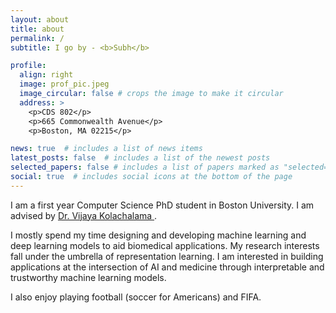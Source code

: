 ```yaml
---
layout: about
title: about
permalink: /
subtitle: I go by - <b>Subh</b>

profile:
  align: right
  image: prof_pic.jpeg
  image_circular: false # crops the image to make it circular
  address: >
    <p>CDS 802</p>
    <p>665 Commonwealth Avenue</p>
    <p>Boston, MA 02215</p>

news: true  # includes a list of news items
latest_posts: false  # includes a list of the newest posts
selected_papers: false # includes a list of papers marked as "selected={true}"
social: true  # includes social icons at the bottom of the page
---
```


I am a first year Computer Science PhD student in Boston University. I am advised by <a href="https://vkola-lab.github.io/team/"> Dr. Vijaya Kolachalama </a>.

I mostly spend my time designing and developing machine learning and deep learning models to aid biomedical applications. My research interests fall under the umbrella of representation learning. I am interested in building applications at the intersection of AI and medicine through interpretable and trustworthy machine learning models.

I also enjoy playing football (soccer for Americans) and FIFA.

<!-- Write your biography here. Tell the world about yourself. Link to your favorite [subreddit](http://reddit.com). You can put a picture in, too. The code is already in, just name your picture `prof_pic.jpg` and put it in the `img/` folder.

Put your address / P.O. box / other info right below your picture. You can also disable any of these elements by editing `profile` property of the YAML header of your `_pages/about.md`. Edit `_bibliography/papers.bib` and Jekyll will render your [publications page](/al-folio/publications/) automatically.

Link to your social media connections, too. This theme is set up to use [Font Awesome icons](http://fortawesome.github.io/Font-Awesome/) and [Academicons](https://jpswalsh.github.io/academicons/), like the ones below. Add your Facebook, Twitter, LinkedIn, Google Scholar, or just disable all of them. -->
